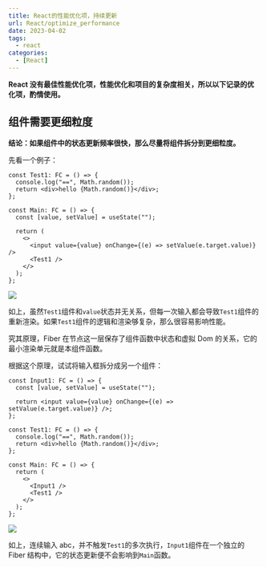 ```yaml
---
title: React的性能优化项，持续更新
url: React/optimize_performance
date: 2023-04-02
tags:
  - react
categories:
  - [React]
---
```


**React 没有最佳性能优化项，性能优化和项目的复杂度相关，所以以下记录的优化项，酌情使用。**

## 组件需要更细粒度

**结论：如果组件中的状态更新频率很快，那么尽量将组件拆分到更细粒度。**

先看一个例子：

```tsx
const Test1: FC = () => {
  console.log("==", Math.random());
  return <div>hello {Math.random()}</div>;
};

const Main: FC = () => {
  const [value, setValue] = useState("");

  return (
    <>
      <input value={value} onChange={(e) => setValue(e.target.value)} />
      <Test1 />
    </>
  );
};
```

![](https://cdn.jsdelivr.net/gh/taoliujun/static/blog/202307061103775.png)

如上，虽然`Test1`组件和`value`状态并无关系，但每一次输入都会导致`Test1`组件的重新渲染。如果`Test1`组件的逻辑和渲染够复杂，那么很容易影响性能。

究其原理，Fiber 在节点这一层保存了组件函数中状态和虚拟 Dom 的关系，它的最小渲染单元就是本组件函数。

根据这个原理，试试将输入框拆分成另一个组件：

```tsx
const Input1: FC = () => {
  const [value, setValue] = useState("");

  return <input value={value} onChange={(e) => setValue(e.target.value)} />;
};

const Test1: FC = () => {
  console.log("==", Math.random());
  return <div>hello {Math.random()}</div>;
};

const Main: FC = () => {
  return (
    <>
      <Input1 />
      <Test1 />
    </>
  );
};
```

![](https://cdn.jsdelivr.net/gh/taoliujun/static/blog/202307061111086.png)

如上，连续输入 abc，并不触发`Test1`的多次执行，`Input1`组件在一个独立的 Fiber 结构中，它的状态更新便不会影响到`Main`函数。
